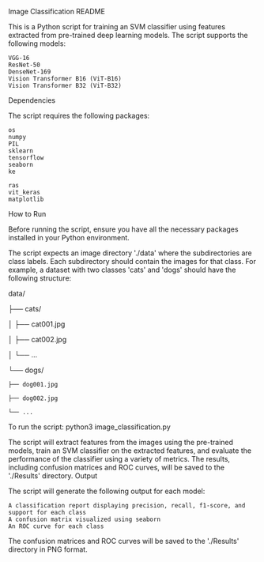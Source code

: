 Image Classification README

This is a Python script for training an SVM classifier using features extracted from pre-trained deep learning models. The script supports the following models:

    VGG-16
    ResNet-50
    DenseNet-169
    Vision Transformer B16 (ViT-B16)
    Vision Transformer B32 (ViT-B32)

Dependencies

The script requires the following packages:

    os
    numpy
    PIL
    sklearn
    tensorflow
    seaborn
    ke

    ras
    vit_keras
    matplotlib

How to Run

Before running the script, ensure you have all the necessary packages installed in your Python environment.

The script expects an image directory './data' where the subdirectories are class labels. Each subdirectory should contain the images for that class. For example, a dataset with two classes 'cats' and 'dogs' should have the following structure:

data/

├── cats/

│   ├── cat001.jpg

│   ├── cat002.jpg

│   └── ...

└── dogs/

    ├── dog001.jpg
    
    ├── dog002.jpg
    
    └── ...

To run the script:
python3 image_classification.py

The script will extract features from the images using the pre-trained models, train an SVM classifier on the extracted features, and evaluate the performance of the classifier using a variety of metrics. The results, including confusion matrices and ROC curves, will be saved to the './Results' directory.
Output

The script will generate the following output for each model:

    A classification report displaying precision, recall, f1-score, and support for each class
    A confusion matrix visualized using seaborn
    An ROC curve for each class

The confusion matrices and ROC curves will be saved to the './Results' directory in PNG format.
